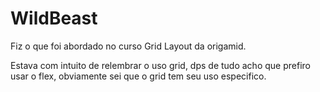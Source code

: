 <h1>WildBeast</h1>
<p>Fiz o que foi  abordado no curso Grid Layout da origamid.</p>
<p>Estava com intuito de relembrar o uso grid, dps de tudo acho que prefiro usar o flex, obviamente sei que o grid tem seu uso especifico.</p>
